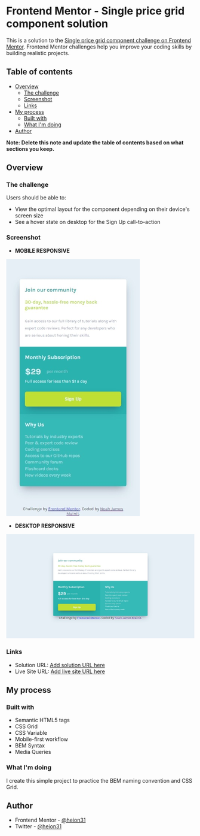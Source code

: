 # Frontend Mentor - Single price grid component solution

This is a solution to the [Single price grid component challenge on Frontend Mentor](https://www.frontendmentor.io/challenges/single-price-grid-component-5ce41129d0ff452fec5abbbc). Frontend Mentor challenges help you improve your coding skills by building realistic projects. 

## Table of contents

- [Overview](#overview)
  - [The challenge](#the-challenge)
  - [Screenshot](#screenshot)
  - [Links](#links)
- [My process](#my-process)
  - [Built with](#built-with)
  - [What I'm doing](#what-i'm-doing)
- [Author](#author)

**Note: Delete this note and update the table of contents based on what sections you keep.**

## Overview

### The challenge

Users should be able to:

- View the optimal layout for the component depending on their device's screen size
- See a hover state on desktop for the Sign Up call-to-action

### Screenshot

- **MOBILE RESPONSIVE**

![](./screenshots/Mobile-Responsive.jpeg)

- **DESKTOP RESPONSIVE**

![](./screenshots/Desktop-Responsive.jpeg)

### Links

- Solution URL: [Add solution URL here](https://your-solution-url.com)
- Live Site URL: [Add live site URL here](https://your-live-site-url.com)

## My process

### Built with

- Semantic HTML5 tags
- CSS Grid
- CSS Variable
- Mobile-first workflow
- BEM Syntax
- Media Queries

### What I'm doing

I create this simple project to practice the BEM naming convention and CSS Grid.

## Author

- Frontend Mentor - [@heion31](https://www.frontendmentor.io/heion31/yourusername)
- Twitter - [@heion31](https://www.twitter.com/heion31)

